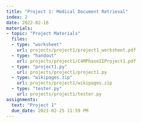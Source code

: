 ```yaml
---
title: "Project 1: Medical Document Retrieval"
index: 2
date: 2022-02-16
materials:
- topic: "Project Materials"
  files: 
  - type: "worksheet"
    url: projects/project1/project1_worksheet.pdf
  - type: "handout"
    url: projects/project1/C4MPhaseIIProject1.pdf
  - type: "project1.py"
    url: projects/project1/project1.py
  - type: "wikipages.zip"
    url: projects/project1/wikipages.zip
  - type: "tester.py"
    url: projects/project1/tester.py
assignments:
  text: "Project 1"
  due_date: 2021-02-25 11:59 PM
---
```

